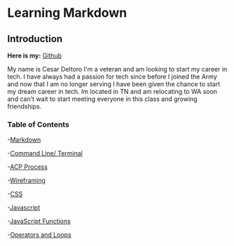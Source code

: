 # Learning Markdown

## Introduction

**Here is my:**  [Github](https://github.com/cesardeltoroc)

My name is Cesar Deltoro I'm a veteran and am looking to start my career in tech. I have always had a passion for tech since before I joined the Army and now that I am no longer serving I have been given the chance to start my dream career in tech. Im located in TN and am relocating to WA soon and can't wait to start meeting everyone in this class and growing friendships.



### Table of Contents

-[Markdown](Markdown.md)                                      

 -[Command Line/ Terminal](Terminal.md)

-[ACP Process](ACP.md)           

 -[Wireframing](Wireframing.md)

-[CSS](CSS.md)            

 -[Javascript](JavaScript.md)

-[JavaScript Functions](JavaScriptFunctions.md)

-[Operators and Loops](OperationsLoops.md)